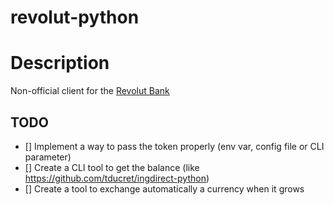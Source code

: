 # revolut-python

# Description

Non-official client for the [Revolut Bank](https://www.revolut.com/)

## TODO

- [] Implement a way to pass the token properly (env var, config file or CLI parameter)
- [] Create a CLI tool to get the balance (like https://github.com/tducret/ingdirect-python)
- [] Create a tool to exchange automatically a currency when it grows